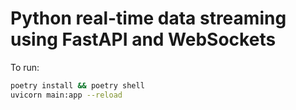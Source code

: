 # Python real-time data streaming using FastAPI and WebSockets

To run:
```bash
poetry install && poetry shell
uvicorn main:app --reload
```